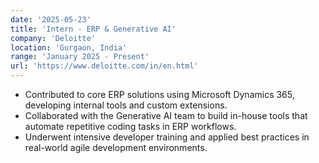 ```yaml
---
date: '2025-05-23'
title: 'Intern - ERP & Generative AI'
company: 'Deloitte'
location: 'Gurgaon, India'
range: 'January 2025 - Present'
url: 'https://www.deloitte.com/in/en.html'
---
```


- Contributed to core ERP solutions using Microsoft Dynamics 365, developing internal tools and custom extensions.
- Collaborated with the Generative AI team to build in-house tools that automate repetitive coding tasks in ERP workflows.
- Underwent intensive developer training and applied best practices in real-world agile development environments.
